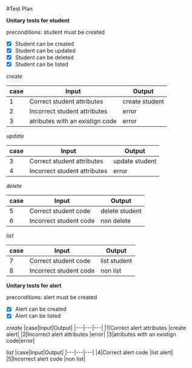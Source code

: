 #Test Plan

**Unitary tests for student**

  preconditions: student must be created

- [x] Student can be created
- [x] Student can be updated
- [x] Student can be deleted
- [x] Student can be listed

*create*


|case|Input|Output|
|---|---|---|
|1|Correct student attributes |create student|
|2|Incorrect student attributes |error|
|3|atributes with an existign code|error|


*update*


|case|Input|Output|
|---|---|---|
|3|Correct student attributes |update student|
|4|Incorrect student attributes |error|


*delete*


|case|Input|Output|
|---|---|---|
|5|Correct student code |delete student|
|6|Incorrect student code |non delete|


*list*


|case|Input|Output|
|---|---|---|
|7|Correct student code |list student|
|8|Incorrect student code |non list|



**Unitary tests for alert**

preconditions: alert must be created

- [x] Alert can be created
- [x] Alert can be listed

*create*
|case|Input|Output|
|---|---|---|
|1|Correct alert attributes |create alert|
|2|Incorrect alert attributes |error|
|3|atributes with an existign code|error|

*list*
|case|Input|Output|
|---|---|---|
|4|Correct alert code |list alert|
|5|Incorrect alert code |non list|



